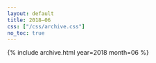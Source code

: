 ```yaml
---
layout: default
title: 2018–06
css: ["/css/archive.css"]
no_toc: true
---
```


{% include archive.html year=2018 month=06 %}
